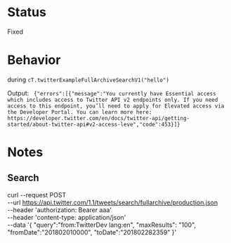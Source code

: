 # Status

Fixed

# Behavior

during `cT.twitterExampleFullArchiveSearchV1("hello")`

Output: ` {"errors":[{"message":"You currently have Essential access which includes access to Twitter API v2 endpoints only. If you need access to this endpoint, you’ll need to apply for Elevated access via the Developer Portal. You can learn more here: https://developer.twitter.com/en/docs/twitter-api/getting-started/about-twitter-api#v2-access-leve","code":453}]}`

# Notes

## Search

curl --request POST \
 --url https://api.twitter.com/1.1/tweets/search/fullarchive/production.json \
 --header 'authorization: Bearer aaa' \
 --header 'content-type: application/json' \
 --data '{
"query":"from:TwitterDev lang:en",
"maxResults": "100",
"fromDate":"201802010000",
"toDate":"201802282359"
}'
